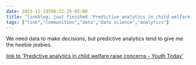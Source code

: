 ```yaml
---
date: 2021-11-19T08:22:29-05:00
title: "linkblog: just finished 'Predictive analytics in child welfare raise concerns - Youth Today'"
tags: ["link","Communities","data","data science","analytics"]
---
```

We need data to make decisions, but predictive analytics tend to give me the heebie jeebies.
 
[link to 'Predictive analytics in child welfare raise concerns - Youth Today'](https://youthtoday.org/2021/11/predictive-analytics-in-child-welfare-raise-concerns/)
